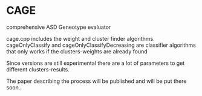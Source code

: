 # CAGE
comprehensive ASD Geneotype evaluator

cage.cpp includes the weight and cluster finder algorithms.
cageOnlyClassify and cageOnlyClassifyDecreasing are classifier algorithms that only works if the clusters-weights are already found

Since versions are still experimental there are a lot of parameters to get different clusters-results. 

The paper describing the process will be published and will be put there soon..
